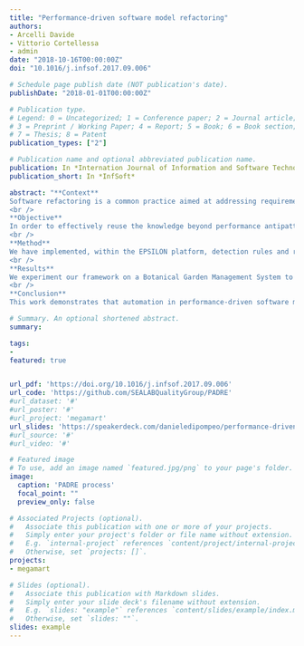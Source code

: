 ```yaml
---
title: "Performance-driven software model refactoring"
authors:
- Arcelli Davide
- Vittorio Cortellessa
- admin
date: "2018-10-16T00:00:00Z"
doi: "10.1016/j.infsof.2017.09.006"

# Schedule page publish date (NOT publication's date).
publishDate: "2018-01-01T00:00:00Z"

# Publication type.
# Legend: 0 = Uncategorized; 1 = Conference paper; 2 = Journal article;
# 3 = Preprint / Working Paper; 4 = Report; 5 = Book; 6 = Book section;
# 7 = Thesis; 8 = Patent
publication_types: ["2"]

# Publication name and optional abbreviated publication name.
publication: In *Internation Journal of Information and Software Technology*
publication_short: In *InfSoft*

abstract: "**Context**
Software refactoring is a common practice aimed at addressing requirements or fixing bugs during the software development. While refactoring related to functional requirements has been widely studied in the last few years, non-functional-driven refactoring is still critical, mostly because non-functional characteristics of software are hard to assess and appropriate refactoring actions can be difficult to identify. In the context of performance, which is the focus of this paper, antipatterns represent effective instruments to tackle this issue, because they document common mistakes leading to performance problems as well as their solutions.
<br />
**Objective**
In order to effectively reuse the knowledge beyond performance antipatterns, automation is required to detect and remove them. In this paper we introduce a framework that enables, in an unique tool context, the refactoring of software models driven by performance antipattern detection and removal.
<br />
**Method**
We have implemented, within the EPSILON platform, detection rules and refactoring actions on UML models for a set of well-known performance antipatterns. By exploiting the EPSILON languages to check properties and apply refactoring on models, we enable three types of refactoring sessions.
<br />
**Results**
We experiment our framework on a Botanical Garden Management System to show, on one side, that antipatterns can effectively drive software refactoring towards models that satisfy performance requirements and, on the other side, that the automation introduced by EPSILON-based sessions enables to inspect multiple paths and to propose a variety of solutions.
<br />
**Conclusion**
This work demonstrates that automation in performance-driven software model refactoring can be beneficial, and that performance antipatterns can be powerful instruments in the hands of software engineers for detecting (and solving) performance problems usually hidden to traditional bottleneck analysis. This work also opens the road to the integration of well-known techniques for software refactoring driven by functional requirements with novel techniques addressing non-functional requirements like performance."

# Summary. An optional shortened abstract.
summary: 

tags:
- 
featured: true


url_pdf: 'https://doi.org/10.1016/j.infsof.2017.09.006'
url_code: 'https://github.com/SEALABQualityGroup/PADRE'
#url_dataset: '#'
#url_poster: '#'
#url_project: 'megamart'
url_slides: 'https://speakerdeck.com/danieledipompeo/performance-driven-software-model-refactoring'
#url_source: '#'
#url_video: '#'

# Featured image
# To use, add an image named `featured.jpg/png` to your page's folder. 
image:
  caption: 'PADRE process'
  focal_point: ""
  preview_only: false

# Associated Projects (optional).
#   Associate this publication with one or more of your projects.
#   Simply enter your project's folder or file name without extension.
#   E.g. `internal-project` references `content/project/internal-project/index.md`.
#   Otherwise, set `projects: []`.
projects:
- megamart 

# Slides (optional).
#   Associate this publication with Markdown slides.
#   Simply enter your slide deck's filename without extension.
#   E.g. `slides: "example"` references `content/slides/example/index.md`.
#   Otherwise, set `slides: ""`.
slides: example
---
```


